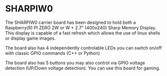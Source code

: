 # SHARPIW0

The SHARPIW0 carrier board has been designed to hold both a Raspberry(R) PI ZERO 2W or W + 2.7"  (400x240) Sharp Memory Display. 
This display is capable of a fast refresh which allows the use of linux shells or display game images. 

The board also has 4 independently controlable LEDs you can switch on/off with classic GPIO commands (C++ or Python) 

The board also has 5 buttons you may also control via GPIO voltage detection (UP/Down voltage detection).  You can use this board for gaming.

